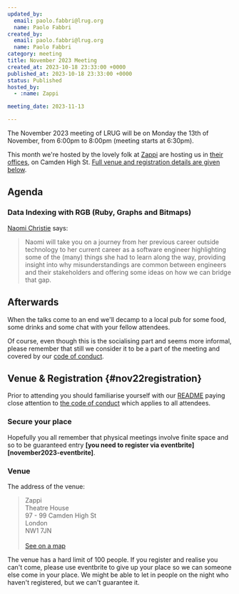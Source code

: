 ```yaml
---
updated_by:
  email: paolo.fabbri@lrug.org
  name: Paolo Fabbri
created_by:
  email: paolo.fabbri@lrug.org
  name: Paolo Fabbri
category: meeting
title: November 2023 Meeting
created_at: 2023-10-18 23:33:00 +0000
published_at: 2023-10-18 23:33:00 +0000
status: Published
hosted_by:
  - :name: Zappi

meeting_date: 2023-11-13

---
```


The November 2023 meeting of LRUG will be on Monday the 13th of
November, from 6:00pm to 8:00pm (meeting starts at 6:30pm).

This month we're hosted by the lovely folk at [Zappi](https://www.zappi.io/web/) are hosting us
in [their offices][zappi-venue], on  Camden High St. [Full venue and
registration details are given below](#nov23registration).

## Agenda

### Data Indexing with RGB (Ruby, Graphs and Bitmaps)

[Naomi Christie](https://uk.linkedin.com/in/naomichristie) says:

> Naomi will take you on a journey from her previous career outside
> technology to her current career as a software engineer highlighting some
> of the (many) things she had to learn along the way, providing insight into
> why misunderstandings are common between engineers and their stakeholders
> and offering some ideas on how we can bridge that gap.

## Afterwards

When the talks come to an end we'll decamp to a local pub for some food, some
drinks and some chat with your fellow attendees.

Of course, even though this is the socialising part and seems more
informal, please remember that still we consider it to be a part of the
meeting and covered by our [code of conduct](http://readme.lrug.org/#code-of-conduct).

## Venue & Registration {#nov22registration}

Prior to attending you should familiarise yourself with our
[README](http://readme.lrug.org/) paying close attention to [the code of
conduct](http://readme.lrug.org/#code-of-conduct) which applies to all
attendees.

### Secure your place

Hopefully you all remember that physical meetings involve finite space and so to be guaranteed entry **[you need to register via eventbrite][november2023-eventbrite]**.

### Venue

The address of the venue:

> Zappi<br/>Theatre House<br/>97 - 99 Camden High St<br/>London<br/>NW1 7JN<br/><br/>[See on a map][zappi-venue]

The venue has a hard limit of 100 people.  If you register and realise you
can't come, please use eventbrite to give up your place so we can someone
else come in your place.  We might be able to let in people on the night
who haven't registered, but we can't guarantee it.

[zappi-venue]: https://goo.gl/maps/3xNi53bvjgLEW5Ui7
[november2022-eventbrite]: https://www.eventbrite.com/e/london-ruby-user-group-november-2022-meeting-tickets-445343864487
